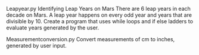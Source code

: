 Leapyear.py
 Identifying Leap Years on Mars
 There are 6 leap years in each decade on Mars. A leap year happens on every odd year and years that are divisible by 10.
 Create a program that uses while loops and if else ladders to evaluate years generated by the user.


Measurementconversion.py
 Convert measurements of cm to inches, generated by user input.
